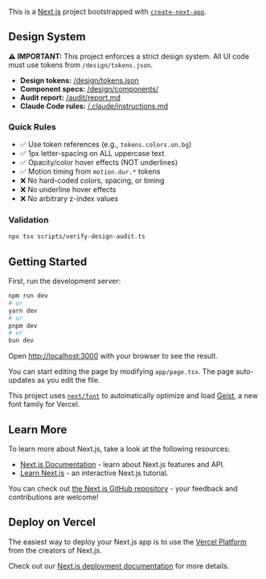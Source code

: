 This is a [Next.js](https://nextjs.org) project bootstrapped with [`create-next-app`](https://nextjs.org/docs/app/api-reference/cli/create-next-app).

## Design System

**⚠️ IMPORTANT:** This project enforces a strict design system. All UI code must use tokens from `/design/tokens.json`.

- **Design tokens:** [/design/tokens.json](design/tokens.json)
- **Component specs:** [/design/components/](design/components/)
- **Audit report:** [/audit/report.md](audit/report.md)
- **Claude Code rules:** [/.claude/instructions.md](.claude/instructions.md)

### Quick Rules
- ✅ Use token references (e.g., `tokens.colors.on.bg`)
- ✅ 1px letter-spacing on ALL uppercase text
- ✅ Opacity/color hover effects (NOT underlines)
- ✅ Motion timing from `motion.dur.*` tokens
- ❌ No hard-coded colors, spacing, or timing
- ❌ No underline hover effects
- ❌ No arbitrary z-index values

### Validation
```bash
npx tsx scripts/verify-design-audit.ts
```

## Getting Started

First, run the development server:

```bash
npm run dev
# or
yarn dev
# or
pnpm dev
# or
bun dev
```

Open [http://localhost:3000](http://localhost:3000) with your browser to see the result.

You can start editing the page by modifying `app/page.tsx`. The page auto-updates as you edit the file.

This project uses [`next/font`](https://nextjs.org/docs/app/building-your-application/optimizing/fonts) to automatically optimize and load [Geist](https://vercel.com/font), a new font family for Vercel.

## Learn More

To learn more about Next.js, take a look at the following resources:

- [Next.js Documentation](https://nextjs.org/docs) - learn about Next.js features and API.
- [Learn Next.js](https://nextjs.org/learn) - an interactive Next.js tutorial.

You can check out [the Next.js GitHub repository](https://github.com/vercel/next.js) - your feedback and contributions are welcome!

## Deploy on Vercel

The easiest way to deploy your Next.js app is to use the [Vercel Platform](https://vercel.com/new?utm_medium=default-template&filter=next.js&utm_source=create-next-app&utm_campaign=create-next-app-readme) from the creators of Next.js.

Check out our [Next.js deployment documentation](https://nextjs.org/docs/app/building-your-application/deploying) for more details.
